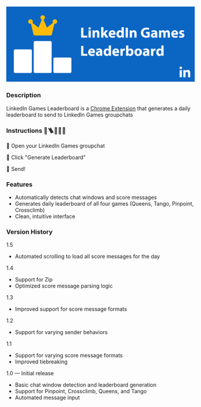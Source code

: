 ![Marquee image](marquee.png)
### Description
LinkedIn Games Leaderboard is a [Chrome Extension](https://chrome.google.com/webstore/detail/oninhemoloejgfmakdffidemgijheflf) that generates a daily leaderboard to send to LinkedIn Games groupchats

### Instructions 👑🪜🏁🌗📌
🥇 Open your LinkedIn Games groupchat

🥈 Click "Generate Leaderboard"

🥉 Send!

### Features
- Automatically detects chat windows and score messages
- Generates daily leaderboard of all four games (Queens, Tango, Pinpoint, Crossclimb)
- Clean, intuitive interface

### Version History
1.5
- Automated scrolling to load all score messages for the day

1.4
- Support for Zip
- Optimized score message parsing logic

1.3
- Improved support for score message formats

1.2
- Support for varying sender behaviors

1.1
- Support for varying score message formats
- Improved tiebreaking

1.0 — Initial release
- Basic chat window detection and leaderboard generation
- Support for Pinpoint, Crossclimb, Queens, and Tango
- Automated message input
